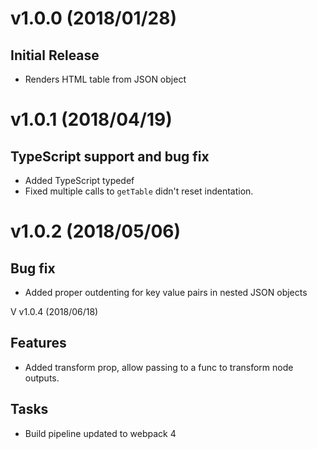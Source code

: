 

<a name="v0.0.1"></a>
# v1.0.0 (2018/01/28)
## Initial Release
* Renders HTML table from JSON object

<a name="v0.0.2"></a>
# v1.0.1 (2018/04/19)
## TypeScript support and bug fix
* Added TypeScript typedef
* Fixed multiple calls to `getTable` didn't reset indentation.

<a name="v0.0.3"></a>
# v1.0.2 (2018/05/06)
## Bug fix
* Added proper outdenting for key value pairs in nested JSON objects


<a name="v0.0.4"><a/>
V v1.0.4 (2018/06/18)

## Features
* Added transform prop, allow passing to a func to transform node outputs.

## Tasks
* Build pipeline updated to webpack 4

